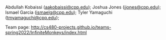 Abdullah Kobaissi (aakobaissi@cpp.edu);
Joshua Jones (jjones@cpp.edu);
Ismael Garcia (ismaelg@cpp.edu);
Tyler Yamaguchi (tmyamaguchi@cpp.edu);

Team page: http://cs480-projects.github.io/teams-spring2022/InfiniteMonkeys/index.html
